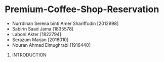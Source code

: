 # Premium-Coffee-Shop-Reservation

* Nurrdinan Serena binti Amer Shariffudin  [2012998]
* Sabirin Saad Jama  [1835578]
* Laboni Akter  [1822794]
* Serazum Marjan  [2018010]
* Nouran Ahmad Elmughrabi  [1916440]

1. INTRODUCTION


